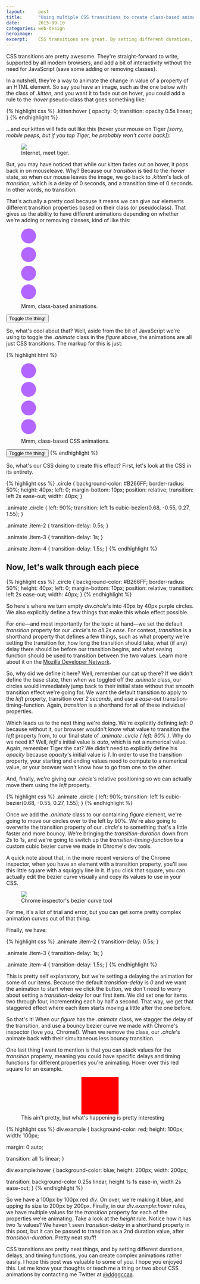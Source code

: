 ```yaml
---
layout:     post
title:      "Using multiple CSS transitions to create class-based animations"
date:       2015-09-10
categories: web-design
heroimage:
excerpt:    CSS transitions are great. By setting different durations, delays, and timing functions, we can create complex animations rather easily. Let's make an animation that has two distinctly different trantisions based on the simple toggle of a class.
---
```


CSS transitions are pretty awesome. They're straight-forward to write, supported by all modern browsers, and add a bit of interactivity without the need for JavaScript (save some adding or removing classes).

In a nutshell, they're a way to animate the change in value of a property of an HTML element. So say you have an image, such as the one below with the class of *.kitten*, and you want it to fade out on hover, you could add a rule to the *:hover* pseudo-class that goes something like:

{% highlight css %}
.kitten:hover {
  opacity: 0;
  transition: opacity 0.5s linear;
}
{% endhighlight %}

...and our kitten will fade out like this (hover your mouse on Tiger <span style="font-style:italic">[sorry, mobile peeps, but if you tap Tiger, he probably won't come back]</span>):

<figure>
  <img class="kitten" style="display:block;margin:0 auto;" src="/assets/img/sleepy-kitten.jpg">
  <figcaption>Internet, meet tiger.</figcaption>
</figure>

But, you may have noticed that while our kitten fades out on hover, it pops back in on mouseleave. Why? Because our *transition* is tied to the *:hover* state, so when our mouse leaves the image, we go back to *.kitten*'s lack of *transition*, which is a delay of 0 seconds, and a transition time of 0 seconds. In other words, no transition.

That's actually a pretty cool because it means we can give our elements different transition properties based on their class (or pseudoclass). That gives us the ability to have different animations depending on whether we're adding or removing classes, kind of like this:

<style type="text/css">
.kitten:hover {
  opacity: 0;
  transition: opacity 0.5s linear;
}

.circle {
  background-color: #B266FF;
  border-radius: 50%;
  height: 40px;
  left: 0;
  margin-bottom: 10px;
  position: relative;
  transition: left 2s ease-out;
  width: 40px;
}

.animate .circle {
  left: 90%;
  transition: left 1s cubic-bezier(0.68, -0.55, 0.27, 1.55);
}

.animate .item-2 {
  transition-delay: 0.5s;
}

.animate .item-3 {
  transition-delay: 1s;
}

.animate .item-4 {
  transition-delay: 1.5s;
}
</style>

<figure class="demo">
  <div class="circle item-1"></div>
  <div class="circle item-2"></div>
  <div class="circle item-3"></div>
  <div class="circle item-4"></div>
  <figcaption>Mmm, class-based animations.</figcaption>
</figure>
<button type="button" class="demo-button">Toggle the thing!</button>

<script type="text/javascript">
    $('.demo-button').click(function() {
      $('.demo').toggleClass('animate');
    });
</script>

So, what's cool about that? Well, aside from the bit of JavaScript we're using to toggle the *.animate* class in the *figure* above, the animations are all just CSS transitions. The markup for this is just:

{% highlight html %}
<figure class="demo">
  <div class="circle item-1"></div>
  <div class="circle item-2"></div>
  <div class="circle item-3"></div>
  <div class="circle item-4"></div>
  <figcaption>Mmm, class-based CSS animations.</figcaption>
</figure>
<button type="button" class="demo-button">Toggle the thing!</button>
{% endhighlight %}

So, what's our CSS doing to create this effect? First, let's look at the CSS in its entirety.

{% highlight css %}
.circle {
  background-color: #B266FF;
  border-radius: 50%;
  height: 40px;
  left: 0;
  margin-bottom: 10px;
  position: relative;
  transition: left 2s ease-out;
  width: 40px;
}

.animate .circle {
  left: 90%;
  transition: left 1s cubic-bezier(0.68, -0.55, 0.27, 1.55);
}

.animate .item-2 {
  transition-delay: 0.5s;
}

.animate .item-3 {
  transition-delay: 1s;
}

.animate .item-4 {
  transition-delay: 1.5s;
}
{% endhighlight %}

## Now, let's walk through each piece

{% highlight css %}
.circle {
  background-color: #B266FF;
  border-radius: 50%;
  height: 40px;
  left: 0;
  margin-bottom: 10px;
  position: relative;
  transition: left 2s ease-out;
  width: 40px;
}
{% endhighlight %}

So here's where we turn empty *div.circle*'s into 40px by 40px purple circles. We also explicitly define a few things that make this whole effect possible.

For one—and most importantly for the topic at hand—we set the default *transition* property for our *.circle*'s to *all 2s ease*. For context, *transition* is a shorthand property that defines a few things, such as what property we're setting the transition for, how long the transition should take, what (if any) delay there should be before our transition begins, and what easing function should be used to transition between the two values. Learn more about it on the [Mozilla Developer Network](https://developer.mozilla.org/en-US/docs/Web/CSS/transition).

So, why did we define it here? Well, remember our cat up there? If we didn't define the base state, then when we toggled off the *.animate* class, our circles would immediately jump back to their initial state without that smooth transition effect we're going for. We want the default transition to apply to the *left* property, transition over *2 seconds*, and use a *ease-out* transition-timing-function. Again, *transition* is a shorthand for all of these individual properties.

Which leads us to the next thing we're doing. We're explicitly defining *left: 0* because without it, our browser wouldn't know what value to transition the *left* property from, to our final state of *.animate .circle { left: 90% }*. Why do we need it? Well, *left*'s initial value is *auto*, which is not a numerical value. Again, remember Tiger the cat? We didn't need to explicitly define his *opacity* because *opacity*'s initial value is *1*. In order to use the transition property, your starting and ending values need to compute to a numerical value, or your browser won't know how to go from one to the other.

And, finally, we're giving our *.circle*'s relative positioning so we can actually move them using the *left* property.

{% highlight css %}
.animate .circle {
  left: 90%;
  transition: left 1s cubic-bezier(0.68, -0.55, 0.27, 1.55);
}
{% endhighlight %}

Once we add the *.animate* class to our containing *figure* element, we're going to move our circles over to the left by 90%. We're also going to overwrite the transition property of our *.circle*'s to something that's a little faster and more bouncy. We're bringing the *transition-duration* down from *2s* to *1s*, and we're going to switch up the *transition-timing-function* to a custom cubic bezier curve we made in Chrome's dev tools.

A quick note about that, in the more recent versions of the Chrome inspector, when you have an element with a transition property, you'll see this little square with a squiggly line in it. If you click that square, you can actually edit the bezier curve visually and copy its values to use in your CSS.

<figure>
  <img style="display: block; margin: 0 auto;" src="/assets/img/example-chrome-inspector-transition-curve.png">
  <figcaption>Chrome inspector's bezier curve tool</figcaption>
</figure>

For me, it's a lot of trial and error, but you can get some pretty complex animation curves out of that thing.

Finally, we have:

{% highlight css %}
.animate .item-2 {
  transition-delay: 0.5s;
}

.animate .item-3 {
  transition-delay: 1s;
}

.animate .item-4 {
  transition-delay: 1.5s;
}
{% endhighlight %}

This is pretty self explanatory, but we're setting a delaying the animation for some of our items. Because the default *transition-delay* is *0* and we want the animation to start when we click the button, we don't need to worry about setting a *transition-delay* for our first item. We did set one for items two through four, incrementing each by half a second. That way, we get that staggered effect where each item starts moving a little after the one before.

So that's it! When our *figure* has the *.animate* class, we stagger the delay of the transition, and use a bouncy bezier curve we made with Chrome's inspector (love you, Chrome!). When we remove the class, our *.circle*'s animate back with their simultaneous less bouncy transition.

One last thing I want to mention is that you can stack values for the *transition* property, meaning you could have specific delays and timing functions for different properties you're animating. Hover over this red square for an example.

<style type="text/css">
div.example {
  background-color: red;
  height: 100px;
  width: 100px;

  margin: 0 auto;

  transition: all 1s linear;
}

div.example:hover {
  background-color: blue;
  height: 200px;
  width: 200px;

  transition: background-color 0.25s linear,
              height 1s 1s ease-in,
              width 2s ease-out;
}
</style>

<figure>
  <div class="example"></div>
  <figcapture>This ain't pretty, but what's happening is pretty interesting</figcapture>
</figure>

{% highlight css %}
div.example {
  background-color: red;
  height: 100px;
  width: 100px;

  margin: 0 auto;

  transition: all 1s linear;
}

div.example:hover {
  background-color: blue;
  height: 200px;
  width: 200px;

  transition: background-color 0.25s linear,
              height 1s 1s ease-in,
              width 2s ease-out;
}
{% endhighlight %}

So we have a 100px by 100px red *div*. On over, we're making it blue, and upping its size to 200px by 200px. Finally, in our *div.example:hover* rules, we have multiple values for the *transition* property for each of the properties we're animating. Take a look at the *height* rule. Notice how it has two *1s* values? We haven't seen *transition-delay* in a shorthand property in this post, but it can be passed to transition as a 2nd duration value, after *transition-duration*. Pretty neat stuff!

CSS transitions are pretty neat things, and by setting different durations, delays, and timing functions, you can create complex animations rather easily. I hope this post was valuable to some of you. I hope you enjoyed this. Let me know your thoughts or teach me a thing or two about CSS animations by contacting me Twitter at [@ddggccaa](https://twitter.com/ddggccaa).
